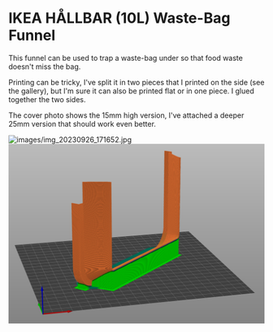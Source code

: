 # IKEA HÅLLBAR (10L) Waste-Bag Funnel

<p>This funnel can be used to trap a waste-bag under so that food waste doesn't miss the bag.</p><p>Printing can be tricky, I've split it in two pieces that I printed on the side (see the gallery), but I'm sure it can also be printed flat or in one piece. I glued together the two sides.</p><p>The cover photo shows the 15mm high version, I've attached a deeper 25mm version that should work even better.</p>

![images/img_20230926_171652.jpg](images/img_20230926_171652.jpg)
![images/screenshot-from-2023-09-26-17-27-23.png](images/screenshot-from-2023-09-26-17-27-23.png)
